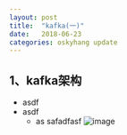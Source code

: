 ```yaml
---
layout: post
title:  "kafka(一)"
date:   2018-06-23 
categories: oskyhang update
---
```




## 1、kafka架构

* asdf
* asdf 
    * as safadfasf
    ![image](http://www.ityouknow.com/assets/images/2018/springboot/new.jpg)

